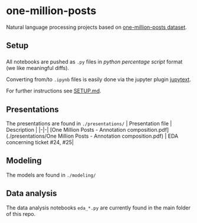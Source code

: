 # one-million-posts

Natural language processing projects based on [one-million-posts dataset](https://ofai.github.io/million-post-corpus/).

## Setup
### 
All notebooks are pushed as `.py` files in _python percentage script_ format (we like meaningful diffs).

Converting from/to `.ipynb` files is easily done via the jupyter plugin [jupytext](https://github.com/mwouts/jupytext).

For further instructions see [SETUP.md](SETUP.md).

## Presentations
The presentations are found in `./presentations/`
| Presentation file | Description |
|-|-|
[One Million Posts - Annotation composition.pdf](./presentations/One Million Posts - Annotation composition.pdf) | EDA concerning ticket #24, #25|

## Modeling
The models are found in  `./modeling/`

## Data analysis
The data analysis notebooks `eda_*.py` are currently found in the main folder of this repo.
